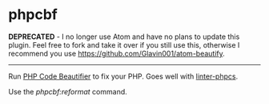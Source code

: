 # phpcbf

**DEPRECATED** - I no longer use Atom and have no plans to update this plugin. Feel free to fork and take it over if you still use this, otherwise I recommend you use https://github.com/Glavin001/atom-beautify.

---

Run [PHP Code Beautifier](https://github.com/squizlabs/PHP_CodeSniffer/wiki/Fixing-Errors-Automatically) to fix your PHP. Goes well with [linter-phpcs](https://github.com/AtomLinter/linter-phpcs).

Use the *phpcbf:reformat* command.
